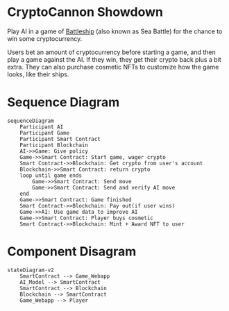 # CryptoCannon Showdown

Play AI in a game of [Battleship](https://www.officialgamerules.org/battleship) (also known as Sea Battle) for the chance to win some cryptocurrency.

Users bet an amount of cryptocurrency before starting a game, and then play a game against the AI. If they win, they get their crypto back plus a bit extra. They can also purchase cosmetic NFTs to customize how the game looks, like their ships.

# Sequence Diagram

```mermaid
sequenceDiagram
    Participant AI
    Participant Game
    Participant Smart Contract
    Participant Blockchain
    AI->>Game: Give policy
    Game->>Smart Contract: Start game, wager crypto
    Smart Contract->>Blockchain: Get crypto from user's account
    Blockchain->>Smart Contract: return crypto
    loop until game ends
        Game->>Smart Contract: Send move
        Game->>Smart Contract: Send and verify AI move
    end
    Game->>Smart Contract: Game finished
    Smart Contract->>Blockchain: Pay out(if user wins)
    Game->>AI: Use game data to improve AI
    Game->>Smart Contract: Player buys cosmetic
    Smart Contract->>Blockchain: Mint + Award NFT to user
```

# Component Disagram

```mermaid
stateDiagram-v2
    SmartContract --> Game_Webapp
    AI_Model --> SmartContract
    SmartContract --> Blockchain
    Blockchain --> SmartContract
    Game_Webapp --> Player

```
